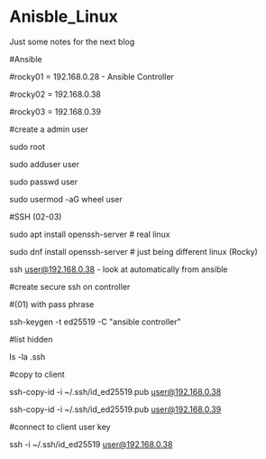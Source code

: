 # Anisble_Linux

Just some notes for the next blog

#Ansible

#rocky01 = 192.168.0.28 - Ansible Controller

#rocky02 = 192.168.0.38

#rocky03 = 192.168.0.39



#create a admin user

sudo root

sudo adduser user

sudo passwd user

sudo usermod -aG wheel user



#SSH (02-03)

sudo apt install openssh-server # real linux

sudo dnf install openssh-server # just being different linux (Rocky)



ssh user@192.168.0.38 - look at automatically from ansible


#create secure ssh on controller

#(01) with pass phrase

ssh-keygen -t ed25519 -C "ansible controller"


#list hidden

ls -la .ssh

#copy to client


ssh-copy-id -i ~/.ssh/id_ed25519.pub user@192.168.0.38

ssh-copy-id -i ~/.ssh/id_ed25519.pub user@192.168.0.39


#connect to client user key

ssh -i ~/.ssh/id_ed25519 user@192.168.0.38


